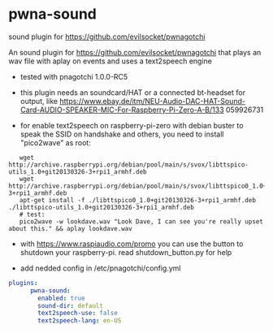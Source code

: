 # pwna-sound
sound plugin for https://github.com/evilsocket/pwnagotchi

An sound plugin for https://github.com/evilsocket/pwnagotchi that plays an wav file with aplay on events and uses a text2speech engine

- tested with pnagotchi 1.0.0-RC5

- this plugin needs an soundcard/HAT or a connected bt-headset for output, like https://www.ebay.de/itm/NEU-Audio-DAC-HAT-Sound-Card-AUDIO-SPEAKER-MIC-For-Raspberry-Pi-Zero-A-B/133
059926731

- for enable text2speech on raspberry-pi-zero with debian buster to speak the SSID on handshake and others, you need to install "pico2wave" as root:
```Shell
   wget http://archive.raspberrypi.org/debian/pool/main/s/svox/libttspico-utils_1.0+git20130326-3+rpi1_armhf.deb
   wget http://archive.raspberrypi.org/debian/pool/main/s/svox/libttspico0_1.0+git20130326-3+rpi1_armhf.deb
   apt-get install -f ./libttspico0_1.0+git20130326-3+rpi1_armhf.deb ./libttspico-utils_1.0+git20130326-3+rpi1_armhf.deb
   # test:
   pico2wave -w lookdave.wav "Look Dave, I can see you're really upset about this." && aplay lookdave.wav
```

- with https://www.raspiaudio.com/promo you can use the button to shutdown your raspberry-pi. read shutdown_button.py for help

- add nedded config in /etc/pnagotchi/config.yml
```YAML
plugins:
      pwna-sound:
        enabled: true
        sound-dir: default
        text2speech-use: false
        text2speech-lang: en-US
```
